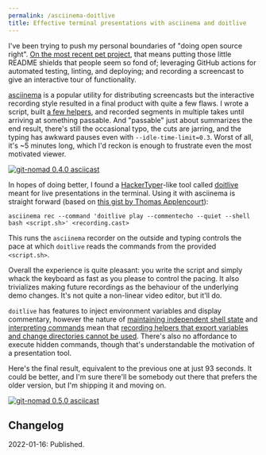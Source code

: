 ```yaml
---
permalink: /asciinema-doitlive
title: Effective terminal presentations with asciinema and doitlive
---
```


I've been trying to push my personal boundaries of "doing open source right". [On the most recent pet project][git-nomad], that means putting those little README shields that people seem so fond of; leveraging GitHub actions for automated testing, linting, and deploying; and recording a screencast to give an interactive tour of functionality.

[asciinema][] is a popular utility for distributing screencasts but the interactive recording style resulted in a final product with quite a few flaws. I wrote a script, built [a few helpers](https://github.com/rraval/git-nomad/commit/2874bad7e8d810a5ab06370a6fcceae3ad384770#diff-206b9ce276ab5971a2489d75eb1b12999d4bf3843b7988cbe8d687cfde61dea0), and recorded segments in multiple takes until arriving at something passable. And "passable" just about summarizes the end result, there's still the occasional typo, the cuts are jarring, and the typing has awkward pauses even with `--idle-time-limit=0.3`. Worst of all, it's ~5 minutes long, which I'd reckon is enough to frustrate even the most motivated viewer.

<!--more-->

[![git-nomad 0.4.0 asciicast](https://asciinema.org/a/458630.svg)](https://asciinema.org/a/458630?autoplay=1)

In hopes of doing better, I found a [HackerTyper][hackertyper]-like tool called [doitlive][] meant for live presentations in the terminal. Using it with asciinema is straight forward (based on [this gist by Thomas Applencourt][gist]):

```
asciinema rec --command 'doitlive play --commentecho --quiet --shell bash <script.sh>' <recording.cast>
```

This runs the `asciinema` recorder on the outside and typing controls the pace at which `doitlive` reads the commands from the provided `<script.sh>`.

Overall the experience is quite pleasant: you write the script and simply whack the keyboard as fast as you please to control the pacing. It also trivializes making future recordings as the behaviour of the underlying demo changes. It's not quite a non-linear video editor, but it'll do.

`doitlive` has features to inject environment variables and display commentary, however the nature of [maintaining independent shell state](https://github.com/sloria/doitlive/blob/357d086d93c567a3e107efad496e33d1ee90470a/doitlive/cli.py#L51) and [interpreting commands](https://github.com/sloria/doitlive/blob/357d086d93c567a3e107efad496e33d1ee90470a/doitlive/keyboard.py#L91) mean that [recording helpers that export variables and change directories cannot be used](https://github.com/rraval/git-nomad/commit/2874bad7e8d810a5ab06370a6fcceae3ad384770#diff-ba249f54c3ae36c2b54dc5ff6c09c440a01e2caaeb4e7e3f17fec5f2ef37af88). There's also no affordance to execute hidden commands, though that's understandable the motivation of a presentation tool.

Here's the final result, equivalent to the previous one at just 93 seconds. It could be better, and I'm sure there'll be somebody out there that prefers the older version, but I'm shipping it and moving on.

[![git-nomad 0.5.0 asciicast](https://asciinema.org/a/462028.svg)](https://asciinema.org/a/462028?autoplay=1)

## Changelog

2022-01-16: Published.


[git-nomad]: https://github.com/rraval/git-nomad
[asciinema]: https://asciinema.org/
[asciinema-helpers]: https://github.com/rraval/git-nomad/commit/2874bad7e8d810a5ab06370a6fcceae3ad384770#diff-206b9ce276ab5971a2489d75eb1b12999d4bf3843b7988cbe8d687cfde61dea0
[hackertyper]: https://hackertyper.net
[doitlive]: https://doitlive.readthedocs.io/en/stable/
[gist]: https://gist.github.com/TApplencourt/f9b586051cfe3a640ca8